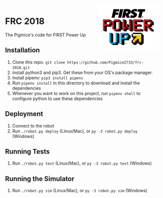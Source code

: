 <img align="right" src="media/frc-power-up-logo.jpg" width="200" height="150"/>

# FRC 2018
The Pigmice's code for FIRST Power Up

## Installation
1. Clone this repo. `git clone https://github.com/Pigmice2733/frc-2018.git`
2. Install python3 and pip3. Get these from your OS's package manager.
3. Install pipenv: `pip3 install pipenv`
4. Run `pipenv install` in this directory to download and install the dependencies
5. Whenever you want to work on this project, run `pipenv shell` to configure python to use these dependencies

## Deployment
1. Connect to the robot
2. Run `./robot.py deploy` (Linux/Mac), or `py -3 robot.py deploy` (Windows)

## Running Tests
1. Run `./robot.py test` (Linux/Mac), or `py -3 robot.py test` (Windows)

## Running the Simulator
1. Run `./robot.py sim` (Linux/Mac), or `py -3 robot.py sim` (Windows)
